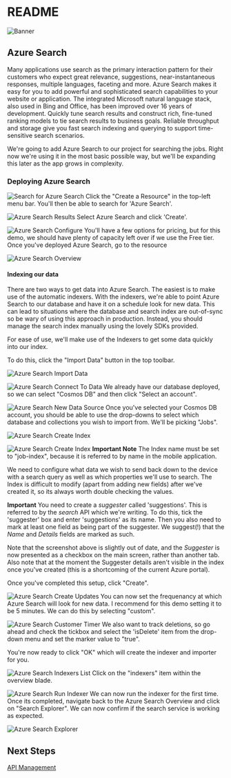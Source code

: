 # README

![Banner](../.gitbook/assets/banner.png)

## Azure Search

Many applications use search as the primary interaction pattern for their customers who expect great relevance, suggestions, near-instantaneous responses, multiple languages, faceting and more. Azure Search makes it easy for you to add powerful and sophisticated search capabilities to your website or application. The integrated Microsoft natural language stack, also used in Bing and Office, has been improved over 16 years of development. Quickly tune search results and construct rich, fine-tuned ranking models to tie search results to business goals. Reliable throughput and storage give you fast search indexing and querying to support time-sensitive search scenarios.

We're going to add Azure Search to our project for searching the jobs. Right now we're using it in the most basic possible way, but we'll be expanding this later as the app grows in complexity.

### Deploying Azure Search

![Search for Azure Search](../.gitbook/assets/searchforsearch.png) Click the "Create a Resource" in the top-left menu bar. You'll then be able to search for 'Azure Search'.

![Azure Search Results](../.gitbook/assets/searchresults.png) Select Azure Search and click 'Create'.

![Azure Search Configure](../.gitbook/assets/configuresearchservice.png) You'll have a few options for pricing, but for this demo, we should have plenty of capacity left over if we use the Free tier. Once you've deployed Azure Search, go to the resource

![Azure Search Overview](../.gitbook/assets/searchoverview.png)

#### Indexing our data

There are two ways to get data into Azure Search. The easiest is to make use of the automatic indexers. With the indexers, we're able to point Azure Search to our database and have it on a schedule look for new data. This can lead to situations where the database and search index are out-of-sync so be wary of using this approach in production. Instead, you should manage the search index manually using the lovely SDKs provided.

For ease of use, we'll make use of the Indexers to get some data quickly into our index.

To do this, click the "Import Data" button in the top toolbar.

![Azure Search Import Data](../.gitbook/assets/importdata.png)

![Azure Search Connect To Data](../.gitbook/assets/connecttodatadefault.png) We already have our database deployed, so we can select "Cosmos DB" and then click "Select an account".

![Azure Search New Data Source](../.gitbook/assets/newdatasourcefilledin.png) Once you've selected your Cosmos DB account, you should be able to use the drop-downs to select which database and collections you wish to import from. We'll be picking "Jobs".

![Azure Search Create Index](../.gitbook/assets/creatingjobsindex.png)

![Azure Search Create Index](../.gitbook/assets/createjobindexbasic.png) **Important Note** The Index name must be set to "job-index", because it is referred to by name in the mobile application.

We need to configure what data we wish to send back down to the device with a search query as well as which properties we'll use to search. The Index is difficult to modify \(apart from adding new fields\) after we've created it, so its always worth double checking the values.

**Important** You need to create a _suggester_ called 'suggestions'. This is referred to by the _search_ API which we're writing. To do this, tick the 'suggester' box and enter 'suggestions' as its name. Then you also need to mark at least one field as being part of the suggester. We suggest\(!\) that the _Name_ and _Details_ fields are marked as such.

Note that the screenshot above is slightly out of date, and the _Suggester_ is now presented as a checkbox on the main screen, rather than another tab. Also note that at the moment the Suggester details aren't visible in the index once you've created \(this is a shortcoming of the current Azure portal\).

Once you've completed this setup, click "Create".

![Azure Search Create Updates](../.gitbook/assets/indexerschedule.png) You can now set the frequenancy at which Azure Search will look for new data. I recommend for this demo setting it to be 5 minutes. We can do this by selecting "custom".

![Azure Search Customer Timer](../.gitbook/assets/customtimer.png) We also want to track deletions, so go ahead and check the tickbox and select the 'isDelete' item from the drop-down menu and set the marker value to "true".

You're now ready to click "OK" which will create the indexer and importer for you.

![Azure Search Indexers List](../.gitbook/assets/indexers.png) Click on the "indexers" item within the overview blade.

![Azure Search Run Indexer](../.gitbook/assets/runindex.png) We can now run the indexer for the first time. Once its completed, navigate back to the Azure Search Overview and click on "Search Explorer". We can now confirm if the search service is working as expected.

![Azure Search Explorer](../.gitbook/assets/searchexplorer.png)

## Next Steps

[API Management](https://github.com/MikeCodesDotNET/Mobile-Cloud-Workshop/tree/35f9f8a6612d4432090ff39dc804ce89ffc20e36/Walkthrough%20Guide/07%20API%20Management/README.md)

